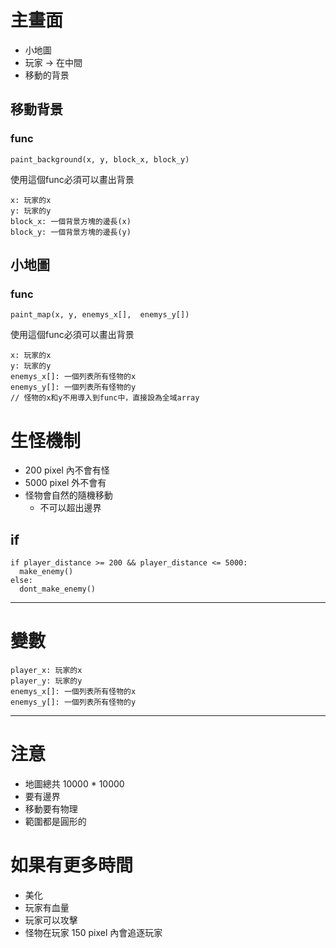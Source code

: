 # 主畫面
- 小地圖
- 玩家 &rarr; 在中間
- 移動的背景

## 移動背景
### func
```
paint_background(x, y, block_x, block_y)
```
使用這個func必須可以畫出背景
```
x: 玩家的x
y: 玩家的y
block_x: 一個背景方塊的邊長(x)
block_y: 一個背景方塊的邊長(y)
```

## 小地圖
### func
```
paint_map(x, y, enemys_x[],  enemys_y[])
```
使用這個func必須可以畫出背景
```
x: 玩家的x
y: 玩家的y
enemys_x[]: 一個列表所有怪物的x
enemys_y[]: 一個列表所有怪物的y
// 怪物的x和y不用導入到func中，直接設為全域array
```

# 生怪機制
- 200 pixel 內不會有怪
- 5000 pixel 外不會有
- 怪物會自然的隨機移動
  - 不可以超出邊界

## if
```
if player_distance >= 200 && player_distance <= 5000:
  make_enemy()
else:
  dont_make_enemy()
```

---

# 變數
```
player_x: 玩家的x
player_y: 玩家的y
enemys_x[]: 一個列表所有怪物的x
enemys_y[]: 一個列表所有怪物的y
```

---

# 注意
- 地圖總共 10000 * 10000
- 要有邊界
- 移動要有物理
- 範圍都是圓形的

# 如果有更多時間
- 美化
- 玩家有血量
- 玩家可以攻擊
- 怪物在玩家 150 pixel 內會追逐玩家
